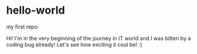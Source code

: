 # hello-world
my first repo

Hi! 
I'm in the very beginning of the journey in IT world and I was bitten by a coding bug already! 
Let's see how exciting it coul be! :)
